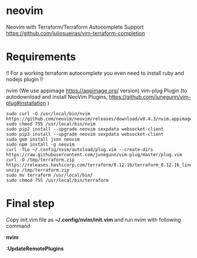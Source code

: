 # neovim

Neovim with Terraform/Terraform Autocomplete Support
https://github.com/juliosueiras/vim-terraform-completion

# Requirements 

!! For a working terraform autocomplete you even need to install  ruby and nodejs plugin !!

nvim (We use appimage https://appimage.org/ version)
vim-plug Plugin (to autodownload and install NeoVim Plugins, https://github.com/junegunn/vim-plug#installation )


```
sudo curl -O /usr/local/bin/nvim https://github.com/neovim/neovim/releases/download/v0.4.3/nvim.appimage
sudo chmod 755 /usr/local/bin/nvim
sudo pip2 install --upgrade neovim sexpdata websocket-client
sudo pip3 install --upgrade neovim sexpdata websocket-client
sudo gem install json neovim
sudo npm install -g neovim
curl -fLo ~/.config/nvim/autoload/plug.vim --create-dirs https://raw.githubusercontent.com/junegunn/vim-plug/master/plug.vim
curl -O /tmp/terraform.zip https://releases.hashicorp.com/terraform/0.12.16/terraform_0.12.16_linux_amd64.zip
unzip /tmp/terraform.zip
sudo mv terraform /usr/local/bin/
sudo chmod 755 /usr/local/bin/terraform

```

# Final step
Copy init.vim file as  **~/.config/nvim/init.vim** and run nvim with following command

**nvim**

**:UpdateRemotePlugins**






